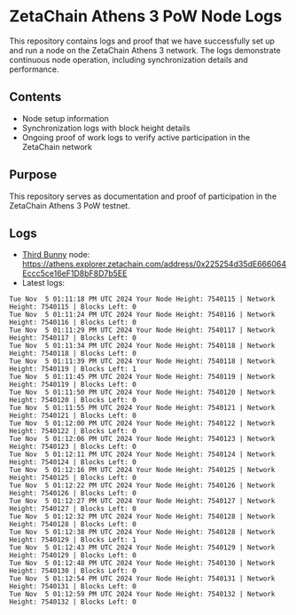 # ZetaChain Athens 3 PoW Node Logs
This repository contains logs and proof that we have successfully set up and run a node on the ZetaChain Athens 3 network. The logs demonstrate continuous node operation, including synchronization details and performance.

## Contents
- Node setup information
- Synchronization logs with block height details
- Ongoing proof of work logs to verify active participation in the ZetaChain network

## Purpose
This repository serves as documentation and proof of participation in the ZetaChain Athens 3 PoW testnet.

## Logs

- [Third Bunny](https://thirdbunny.xyz/) node: https://athens.explorer.zetachain.com/address/0x225254d35dE666064Eccc5ce16eF1D8bF8D7b5EE
- Latest logs:
```
Tue Nov  5 01:11:18 PM UTC 2024 Your Node Height: 7540115 | Network Height: 7540115 | Blocks Left: 0
Tue Nov  5 01:11:24 PM UTC 2024 Your Node Height: 7540116 | Network Height: 7540116 | Blocks Left: 0
Tue Nov  5 01:11:29 PM UTC 2024 Your Node Height: 7540117 | Network Height: 7540117 | Blocks Left: 0
Tue Nov  5 01:11:34 PM UTC 2024 Your Node Height: 7540118 | Network Height: 7540118 | Blocks Left: 0
Tue Nov  5 01:11:39 PM UTC 2024 Your Node Height: 7540118 | Network Height: 7540119 | Blocks Left: 1
Tue Nov  5 01:11:45 PM UTC 2024 Your Node Height: 7540119 | Network Height: 7540119 | Blocks Left: 0
Tue Nov  5 01:11:50 PM UTC 2024 Your Node Height: 7540120 | Network Height: 7540120 | Blocks Left: 0
Tue Nov  5 01:11:55 PM UTC 2024 Your Node Height: 7540121 | Network Height: 7540121 | Blocks Left: 0
Tue Nov  5 01:12:00 PM UTC 2024 Your Node Height: 7540122 | Network Height: 7540122 | Blocks Left: 0
Tue Nov  5 01:12:06 PM UTC 2024 Your Node Height: 7540123 | Network Height: 7540123 | Blocks Left: 0
Tue Nov  5 01:12:11 PM UTC 2024 Your Node Height: 7540124 | Network Height: 7540124 | Blocks Left: 0
Tue Nov  5 01:12:16 PM UTC 2024 Your Node Height: 7540125 | Network Height: 7540125 | Blocks Left: 0
Tue Nov  5 01:12:22 PM UTC 2024 Your Node Height: 7540126 | Network Height: 7540126 | Blocks Left: 0
Tue Nov  5 01:12:27 PM UTC 2024 Your Node Height: 7540127 | Network Height: 7540127 | Blocks Left: 0
Tue Nov  5 01:12:32 PM UTC 2024 Your Node Height: 7540128 | Network Height: 7540128 | Blocks Left: 0
Tue Nov  5 01:12:38 PM UTC 2024 Your Node Height: 7540128 | Network Height: 7540129 | Blocks Left: 1
Tue Nov  5 01:12:43 PM UTC 2024 Your Node Height: 7540129 | Network Height: 7540129 | Blocks Left: 0
Tue Nov  5 01:12:48 PM UTC 2024 Your Node Height: 7540130 | Network Height: 7540130 | Blocks Left: 0
Tue Nov  5 01:12:54 PM UTC 2024 Your Node Height: 7540131 | Network Height: 7540131 | Blocks Left: 0
Tue Nov  5 01:12:59 PM UTC 2024 Your Node Height: 7540132 | Network Height: 7540132 | Blocks Left: 0
```
